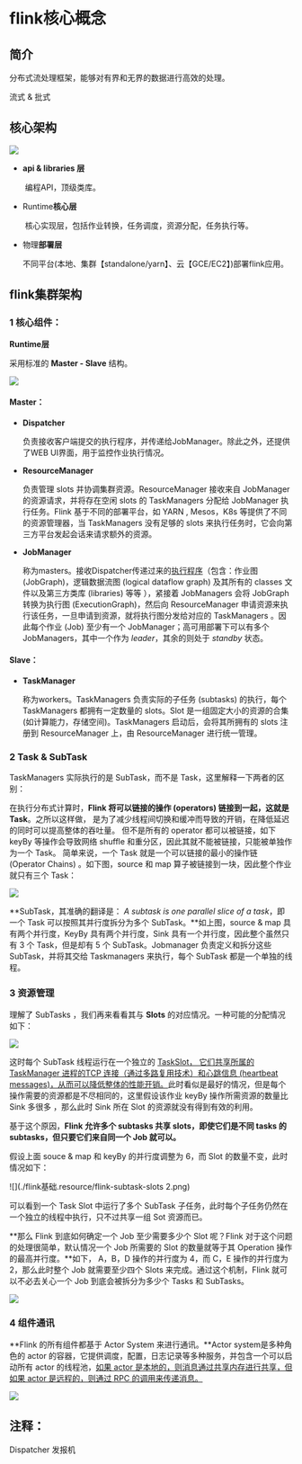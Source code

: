 # flink核心概念

## 简介

分布式流处理框架，能够对有界和无界的数据进行高效的处理。

流式 & 批式

## 核心架构

![](./flink基础.resource/flink-stack.png)

- **api & libraries 层**

  ​	编程API，顶级类库。

- Runtime**核心层**

  ​	核心实现层，包括作业转换，任务调度，资源分配，任务执行等。

- 物理**部署层**

  ​	不同平台(本地、集群【standalone/yarn】、云【GCE/EC2】)部署flink应用。

## flink集群架构

### 1 核心组件：

**Runtime层**

采用标准的 **Master - Slave** 结构。

![](./flink基础.resource/flink-application-submission.png)

#### Master：

- **Dispatcher**

  负责接收客户端提交的执行程序，并传递给JobManager。除此之外，还提供了WEB UI界面，用于监控作业执行情况。

- **ResourceManager**

  负责管理 slots 并协调集群资源。ResourceManager 接收来自 JobManager 的资源请求，并将存在空闲 slots 的 TaskManagers 分配给 JobManager 执行任务。Flink 基于不同的部署平台，如 YARN , Mesos，K8s 等提供了不同的资源管理器，当 TaskManagers 没有足够的 slots 来执行任务时，它会向第三方平台发起会话来请求额外的资源。

- **JobManager**

  称为masters。接收Dispatcher传递过来的<u>执行程序</u>（包含：作业图 (JobGraph)，逻辑数据流图 (logical dataflow graph) 及其所有的 classes 文件以及第三方类库 (libraries) 等等 ），紧接着 JobManagers 会将 JobGraph 转换为执行图 (ExecutionGraph)，然后向 ResourceManager 申请资源来执行该任务，一旦申请到资源，就将执行图分发给对应的 TaskManagers 。因此每个作业 (Job) 至少有一个 JobManager；高可用部署下可以有多个 JobManagers，其中一个作为 *leader*，其余的则处于 *standby* 状态。

#### Slave：

- **TaskManager**

  称为workers。TaskManagers 负责实际的子任务 (subtasks) 的执行，每个 TaskManagers 都拥有一定数量的 slots。Slot 是一组固定大小的资源的合集 (如计算能力，存储空间)。TaskManagers 启动后，会将其所拥有的 slots 注册到 ResourceManager 上，由 ResourceManager 进行统一管理。

### 2 Task & SubTask

TaskManagers 实际执行的是 SubTask，而不是 Task，这里解释一下两者的区别：

在执行分布式计算时，**Flink 将可以链接的操作 (operators) 链接到一起，这就是 Task**。之所以这样做， 是为了减少线程间切换和缓冲而导致的开销，在降低延迟的同时可以提高整体的吞吐量。 但不是所有的 operator 都可以被链接，如下 keyBy 等操作会导致网络 shuffle 和重分区，因此其就不能被链接，只能被单独作为一个 Task。 简单来说，一个 Task 就是一个可以链接的最小的操作链 (Operator Chains) 。如下图，source 和 map 算子被链接到一块，因此整个作业就只有三个 Task：

![](./flink基础.resource/flink-task-subtask.png)

**SubTask，其准确的翻译是： *A subtask is one parallel slice of a task*，即一个 Task 可以按照其并行度拆分为多个 SubTask。**如上图，source & map 具有两个并行度，KeyBy 具有两个并行度，Sink 具有一个并行度，因此整个虽然只有 3 个 Task，但是却有 5 个 SubTask。Jobmanager 负责定义和拆分这些 SubTask，并将其交给 Taskmanagers 来执行，每个 SubTask 都是一个单独的线程。

### 3 资源管理

理解了 SubTasks ，我们再来看看其与 **Slots** 的对应情况。一种可能的分配情况如下：

![](./flink基础.resource/flink-tasks-slots.png)

这时每个 SubTask 线程运行在一个独立的 <u>TaskSlot， 它们共享所属的 TaskManager 进程的TCP 连接（通过多路复用技术）和心跳信息 (heartbeat messages)，从而可以降低整体的性能开销。</u>此时看似是最好的情况，但是每个操作需要的资源都是不尽相同的，这里假设该作业 keyBy 操作所需资源的数量比 Sink 多很多 ，那么此时 Sink 所在 Slot 的资源就没有得到有效的利用。

基于这个原因，**Flink 允许多个 subtasks 共享 slots，即使它们是不同 tasks 的 subtasks，但只要它们来自同一个 Job 就可以。**

假设上面 souce & map 和 keyBy 的并行度调整为 6，而 Slot 的数量不变，此时情况如下：

![](./flink基础.resource/flink-subtask-slots 2.png)

可以看到一个 Task Slot 中运行了多个 SubTask 子任务，此时每个子任务仍然在一个独立的线程中执行，只不过共享一组 Sot 资源而已。

**那么 Flink 到底如何确定一个 Job 至少需要多少个 Slot 呢？Flink 对于这个问题的处理很简单，默认情况一个 Job 所需要的 Slot 的数量就等于其 Operation 操作的最高并行度。**如下， A，B，D 操作的并行度为 4，而 C，E 操作的并行度为 2，那么此时整个 Job 就需要至少四个 Slots 来完成。通过这个机制，Flink 就可以不必去关心一个 Job 到底会被拆分为多少个 Tasks 和 SubTasks。

![](./flink基础.resource/flink-task-parallelism.png)

### 4 组件通讯

**Flink 的所有组件都基于 Actor System 来进行通讯。**Actor system是多种角色的 actor 的容器，它提供调度，配置，日志记录等多种服务，并包含一个可以启动所有 actor 的线程池，<u>如果 actor 是本地的，则消息通过共享内存进行共享，但如果 actor 是远程的，则通过 RPC 的调用来传递消息。</u>

![](./flink基础.resource/flink-process.png)





## 注释：

Dispatcher 发报机
